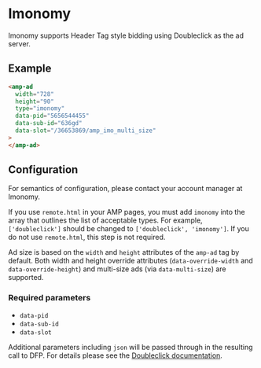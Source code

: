 <!---
Copyright 2018 The AMP HTML Authors. All Rights Reserved.

Licensed under the Apache License, Version 2.0 (the "License");
you may not use this file except in compliance with the License.
You may obtain a copy of the License at

      http://www.apache.org/licenses/LICENSE-2.0

Unless required by applicable law or agreed to in writing, software
distributed under the License is distributed on an "AS-IS" BASIS,
WITHOUT WARRANTIES OR CONDITIONS OF ANY KIND, either express or implied.
See the License for the specific language governing permissions and
limitations under the License.
-->

# Imonomy

Imonomy supports Header Tag style bidding using Doubleclick as the ad server.

## Example

```html
<amp-ad
  width="728"
  height="90"
  type="imonomy"
  data-pid="5656544455"
  data-sub-id="636gd"
  data-slot="/36653869/amp_imo_multi_size"
>
</amp-ad>
```

## Configuration

For semantics of configuration, please contact your account manager at Imonomy.

If you use `remote.html` in your AMP pages, you must add `imonomy` into the array that outlines the list of acceptable types. For example, `['doubleclick']` should be changed to `['doubleclick', 'imonomy']`. If you do not use `remote.html`, this step is not required.

Ad size is based on the `width` and `height` attributes of the `amp-ad` tag by default. Both width and height override attributes (`data-override-width` and `data-override-height`) and multi-size ads (via `data-multi-size`) are supported.

### Required parameters

- `data-pid`
- `data-sub-id`
- `data-slot`

Additional parameters including `json` will be passed through in the resulting call to DFP. For details please see the [Doubleclick documentation](https://github.com/ampproject/amphtml/blob/master/ads/google/doubleclick.md).
